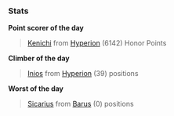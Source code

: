 

### Stats

**Point scorer of the day**
>[Kenichi](/#/character/Hyperion/283986) from [Hyperion](/#/ranking/Hyperion)  (6142) Honor Points


**Climber of the day**
>[Inios](/#/character/Hyperion/631510) from [Hyperion](/#/ranking/Hyperion)  (39) positions


**Worst of the day**
>[Sicarius](/#/character/Barus/56391) from [Barus](/#/ranking/Barus)  (0) positions


